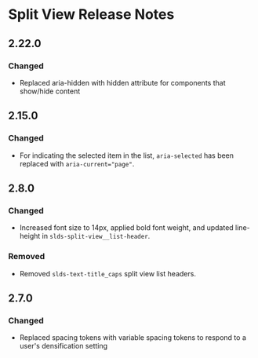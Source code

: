 <!-- Release notes authoring guidelines: http://keepachangelog.com/ -->

# Split View Release Notes

<!-- ## [Unreleased] -->
## 2.22.0
### Changed
- Replaced aria-hidden with hidden attribute for components that show/hide content

## 2.15.0

### Changed

- For indicating the selected item in the list, `aria-selected` has been replaced with `aria-current="page"`.

## 2.8.0

### Changed

- Increased font size to 14px, applied bold font weight, and updated line-height in `slds-split-view__list-header`.

### Removed

- Removed `slds-text-title_caps` split view list headers.

## 2.7.0

### Changed

- Replaced spacing tokens with variable spacing tokens to respond to a user's densification setting
